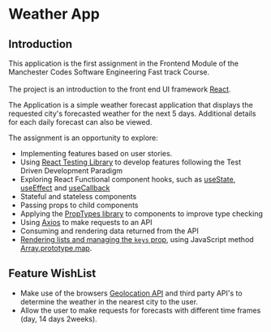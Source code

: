 # Weather App

## Introduction

This application is the first assignment in the Frontend Module of the Manchester Codes Software Engineering Fast track Course. <br><br>
The project is an introduction to the front end UI framework [React](https://reactjs.org/). 

The Application is a simple weather forecast application that displays the requested city's forecasted weather for the next 5 days. Additional details for each daily forecast can also be viewed.

The assignment is an opportunity to explore:

- Implementing features based on user stories.
- Using [React Testing Library](https://testing-library.com/docs/react-testing-library/intro/) to develop features following the Test Driven Development Paradigm
- Exploring React Functional component hooks, such as [useState](https://reactjs.org/docs/hooks-state.html), [useEffect](https://reactjs.org/docs/hooks-effect.html) and [useCallback](https://reactjs.org/docs/hooks-reference.html#usecallback)
- Stateful and stateless components
- Passing props to child components
- Applying the [PropTypes library](https://reactjs.org/docs/typechecking-with-proptypes.html) to components to improve type checking
- Using [Axios](https://axios-http.com/docs/intro) to make requests to an API
- Consuming and rendering data returned from the API
- [Rendering lists and managing the `keys` prop](https://reactjs.org/docs/lists-and-keys.html), using JavaScript method [Array.prototype.map](https://developer.mozilla.org/en-US/docs/Web/JavaScript/Reference/Global_Objects/Array/map).

## Feature WishList

- Make use of the browsers [Geolocation API](https://developer.mozilla.org/en-US/docs/Web/API/Geolocation_API) and third party API's to determine the weather in the nearest city to the user.
- Allow the user to make requests for forecasts with different time frames (day, 14 days 2weeks).